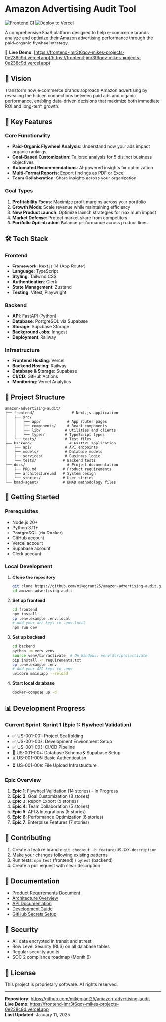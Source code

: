 # Amazon Advertising Audit Tool

[![Frontend CI](https://github.com/mikegrant25/amazon-advertising-audit/actions/workflows/ci.yml/badge.svg)](https://github.com/mikegrant25/amazon-advertising-audit/actions/workflows/ci.yml)
[![Deploy to Vercel](https://github.com/mikegrant25/amazon-advertising-audit/actions/workflows/deploy.yml/badge.svg)](https://github.com/mikegrant25/amazon-advertising-audit/actions/workflows/deploy.yml)

A comprehensive SaaS platform designed to help e-commerce brands analyze and optimize their Amazon advertising performance through the paid-organic flywheel strategy.

🚀 **Live Demo**: [https://frontend-jmr3t6qov-mikes-projects-0e238c9d.vercel.app](https://frontend-jmr3t6qov-mikes-projects-0e238c9d.vercel.app)

## 🎯 Vision

Transform how e-commerce brands approach Amazon advertising by revealing the hidden connections between paid ads and organic performance, enabling data-driven decisions that maximize both immediate ROI and long-term growth.

## 🚀 Key Features

### Core Functionality
- **Paid-Organic Flywheel Analysis**: Understand how your ads impact organic rankings
- **Goal-Based Customization**: Tailored analysis for 5 distinct business objectives
- **Automated Recommendations**: AI-powered insights for optimization
- **Multi-Format Reports**: Export findings as PDF or Excel
- **Team Collaboration**: Share insights across your organization

### Goal Types
1. **Profitability Focus**: Maximize profit margins across your portfolio
2. **Growth Mode**: Scale revenue while maintaining efficiency
3. **New Product Launch**: Optimize launch strategies for maximum impact
4. **Market Defense**: Protect market share from competitors
5. **Portfolio Optimization**: Balance performance across product lines

## 🛠 Tech Stack

### Frontend
- **Framework**: Next.js 14 (App Router)
- **Language**: TypeScript
- **Styling**: Tailwind CSS
- **Authentication**: Clerk
- **State Management**: Zustand
- **Testing**: Vitest, Playwright

### Backend
- **API**: FastAPI (Python)
- **Database**: PostgreSQL via Supabase
- **Storage**: Supabase Storage
- **Background Jobs**: Inngest
- **Deployment**: Railway

### Infrastructure
- **Frontend Hosting**: Vercel
- **Backend Hosting**: Railway
- **Database & Storage**: Supabase
- **CI/CD**: GitHub Actions
- **Monitoring**: Vercel Analytics

## 📁 Project Structure

```
amazon-advertising-audit/
├── frontend/                 # Next.js application
│   ├── src/
│   │   ├── app/            # App router pages
│   │   ├── components/     # React components
│   │   ├── lib/           # Utilities and clients
│   │   └── types/         # TypeScript types
│   └── tests/             # Test files
├── backend/                 # FastAPI application
│   ├── api/               # API endpoints
│   ├── models/            # Database models
│   ├── services/          # Business logic
│   └── tests/            # Backend tests
├── docs/                   # Project documentation
│   ├── PRD.md            # Product requirements
│   ├── architecture.md   # System design
│   └── stories/          # User stories
└── bmad-agent/           # BMAD methodology files
```

## 🚀 Getting Started

### Prerequisites
- Node.js 20+
- Python 3.11+
- PostgreSQL (via Docker)
- GitHub account
- Vercel account
- Supabase account
- Clerk account

### Local Development

1. **Clone the repository**
   ```bash
   git clone https://github.com/mikegrant25/amazon-advertising-audit.git
   cd amazon-advertising-audit
   ```

2. **Set up frontend**
   ```bash
   cd frontend
   npm install
   cp .env.example .env.local
   # Add your API keys to .env.local
   npm run dev
   ```

3. **Set up backend**
   ```bash
   cd backend
   python -m venv venv
   source venv/bin/activate  # On Windows: venv\Scripts\activate
   pip install -r requirements.txt
   cp .env.example .env
   # Add your API keys to .env
   uvicorn main:app --reload
   ```

4. **Start local database**
   ```bash
   docker-compose up -d
   ```

## 📊 Development Progress

### Current Sprint: Sprint 1 (Epic 1: Flywheel Validation)
- ✅ US-001-001: Project Scaffolding
- ✅ US-001-002: Development Environment Setup
- ✅ US-001-003: CI/CD Pipeline
- 🔄 US-001-004: Database Schema & Supabase Setup
- ⏳ US-001-005: Basic Authentication
- ⏳ US-001-006: File Upload Infrastructure

### Epic Overview
1. **Epic 1**: Flywheel Validation (14 stories) - In Progress
2. **Epic 2**: Goal Customization (8 stories)
3. **Epic 3**: Report Export (5 stories)
4. **Epic 4**: Team Collaboration (5 stories)
5. **Epic 5**: API & Integrations (5 stories)
6. **Epic 6**: Performance Optimization (6 stories)
7. **Epic 7**: Enterprise Features (7 stories)

## 🤝 Contributing

1. Create a feature branch: `git checkout -b feature/US-XXX-description`
2. Make your changes following existing patterns
3. Run tests: `npm test` (frontend) / `pytest` (backend)
4. Create a pull request with clear description

## 📝 Documentation

- [Product Requirements Document](docs/PRD.md)
- [Architecture Overview](docs/architecture.md)
- [API Documentation](docs/api-specification.md)
- [Development Guide](docs/development-guide.md)
- [GitHub Secrets Setup](docs/github-secrets-setup.md)

## 🔐 Security

- All data encrypted in transit and at rest
- Row Level Security (RLS) on all database tables
- Regular security audits
- SOC 2 compliance roadmap (Month 6)

## 📄 License

This project is proprietary software. All rights reserved.

---

**Repository**: https://github.com/mikegrant25/amazon-advertising-audit  
**Live Demo**: https://frontend-jmr3t6qov-mikes-projects-0e238c9d.vercel.app  
**Last Updated**: January 11, 2025